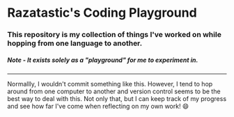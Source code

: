 # Razatastic's Coding Playground
### This repository is my collection of things I've worked on while hopping from one language to another. 
##### Note - It exists solely as a "playground" for me to experiment in. 
---
Normallly, I wouldn't commit something like this. However, I tend to hop around from one computer to another and version control seems to be the best way to deal with this. Not only that, but I can keep track of my progress and see how far I've come when reflecting on my own work! 😄
